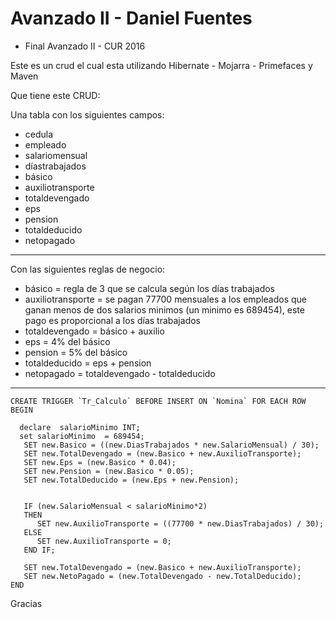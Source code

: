 # Avanzado II - Daniel Fuentes

+ Final Avanzado II - CUR 2016

Este es un crud el cual esta utilizando Hibernate - Mojarra - Primefaces y Maven

Que tiene este CRUD:

Una tabla con los siguientes campos:

+ cedula
+ empleado
+ salariomensual
+ díastrabajados
+ básico
+ auxiliotransporte
+ totaldevengado
+ eps
+ pension
+ totaldeducido
+ netopagado

-----------------

Con las siguientes reglas de negocio:

+ básico = regla de 3 que se calcula según los días trabajados
+ auxiliotransporte = se pagan 77700 mensuales a los empleados que ganan menos de dos salarios minimos (un minimo es 689454), este pago es proporcional a los días trabajados
+ totaldevengado = básico + auxilio
+ eps = 4% del básico
+ pension = 5% del básico
+ totaldeducido = eps + pension
+ netopagado = totaldevengado - totaldeducido

-----------------

~~~
CREATE TRIGGER `Tr_Calculo` BEFORE INSERT ON `Nomina` FOR EACH ROW BEGIN

  declare  salarioMinimo INT;
  set salarioMinimo  = 689454;
   SET new.Basico = ((new.DiasTrabajados * new.SalarioMensual) / 30);
   SET new.TotalDevengado = (new.Basico + new.AuxilioTransporte);
   SET new.Eps = (new.Basico * 0.04);
   SET new.Pension = (new.Basico * 0.05);
   SET new.TotalDeducido = (new.Eps + new.Pension);


   IF (new.SalarioMensual < salarioMinimo*2)
   THEN
      SET new.AuxilioTransporte = ((77700 * new.DiasTrabajados) / 30);
   ELSE
      SET new.AuxilioTransporte = 0;
   END IF;

   SET new.TotalDevengado = (new.Basico + new.AuxilioTransporte);
   SET new.NetoPagado = (new.TotalDevengado - new.TotalDeducido);
END
~~~

Gracias
